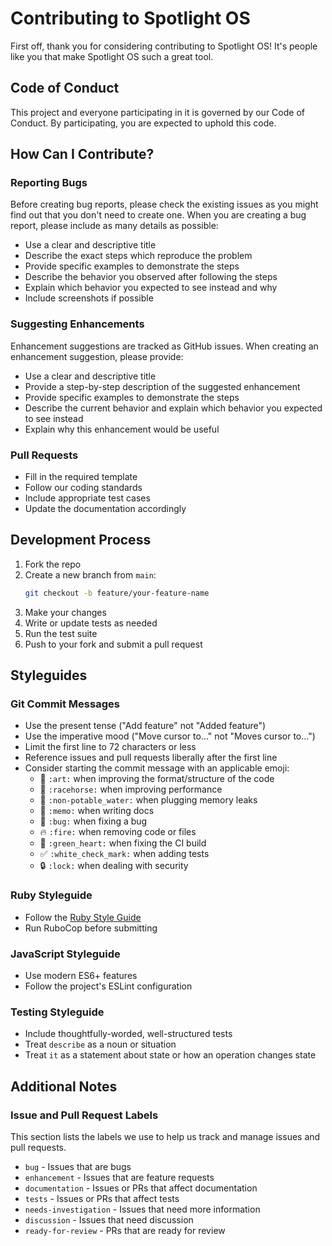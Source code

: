 # Contributing to Spotlight OS

First off, thank you for considering contributing to Spotlight OS! It's people like you that make Spotlight OS such a great tool.

## Code of Conduct

This project and everyone participating in it is governed by our Code of Conduct. By participating, you are expected to uphold this code.

## How Can I Contribute?

### Reporting Bugs

Before creating bug reports, please check the existing issues as you might find out that you don't need to create one. When you are creating a bug report, please include as many details as possible:

* Use a clear and descriptive title
* Describe the exact steps which reproduce the problem
* Provide specific examples to demonstrate the steps
* Describe the behavior you observed after following the steps
* Explain which behavior you expected to see instead and why
* Include screenshots if possible

### Suggesting Enhancements

Enhancement suggestions are tracked as GitHub issues. When creating an enhancement suggestion, please provide:

* Use a clear and descriptive title
* Provide a step-by-step description of the suggested enhancement
* Provide specific examples to demonstrate the steps
* Describe the current behavior and explain which behavior you expected to see instead
* Explain why this enhancement would be useful

### Pull Requests

* Fill in the required template
* Follow our coding standards
* Include appropriate test cases
* Update the documentation accordingly

## Development Process

1. Fork the repo
2. Create a new branch from `main`:
   ```bash
   git checkout -b feature/your-feature-name
   ```
3. Make your changes
4. Write or update tests as needed
5. Run the test suite
6. Push to your fork and submit a pull request

## Styleguides

### Git Commit Messages

* Use the present tense ("Add feature" not "Added feature")
* Use the imperative mood ("Move cursor to..." not "Moves cursor to...")
* Limit the first line to 72 characters or less
* Reference issues and pull requests liberally after the first line
* Consider starting the commit message with an applicable emoji:
    * 🎨 `:art:` when improving the format/structure of the code
    * 🐎 `:racehorse:` when improving performance
    * 🚱 `:non-potable_water:` when plugging memory leaks
    * 📝 `:memo:` when writing docs
    * 🐛 `:bug:` when fixing a bug
    * 🔥 `:fire:` when removing code or files
    * 💚 `:green_heart:` when fixing the CI build
    * ✅ `:white_check_mark:` when adding tests
    * 🔒 `:lock:` when dealing with security

### Ruby Styleguide

* Follow the [Ruby Style Guide](https://github.com/rubocop/ruby-style-guide)
* Run RuboCop before submitting

### JavaScript Styleguide

* Use modern ES6+ features
* Follow the project's ESLint configuration

### Testing Styleguide

* Include thoughtfully-worded, well-structured tests
* Treat `describe` as a noun or situation
* Treat `it` as a statement about state or how an operation changes state

## Additional Notes

### Issue and Pull Request Labels

This section lists the labels we use to help us track and manage issues and pull requests.

* `bug` - Issues that are bugs
* `enhancement` - Issues that are feature requests
* `documentation` - Issues or PRs that affect documentation
* `tests` - Issues or PRs that affect tests
* `needs-investigation` - Issues that need more information
* `discussion` - Issues that need discussion
* `ready-for-review` - PRs that are ready for review
